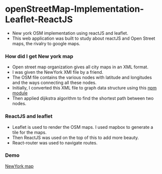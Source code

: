 # openStreetMap-Implementation-Leaflet-ReactJS
- New york OSM implementation using reactJS and leaflet.
- This web application was built to study about reactJS and Open Street maps, the rivalry to google maps.

### How did I get New york map
- Open street map organization gives all city maps in an XML format.
- I was given the NewYork XMl file by a friend.
- The OSM file contains the various nodes with latitude and longitudes and the ways connecting all these nodes.
- Initially, I converted this XML file to graph data structure using this [npm module](https://www.npmjs.com/package/osm-to-graph)
- Then applied dijikstra algorithm to find the shortest path between two nodes.

### ReactJS and leaflet
- Leaflet is used to render the OSM maps. I used mapbox to generate a tile for the maps.
- Then ReactJS was used on the top of this to add more beauty.
- React-router was used to navigate routes.

### Demo
[NewYork map]()
